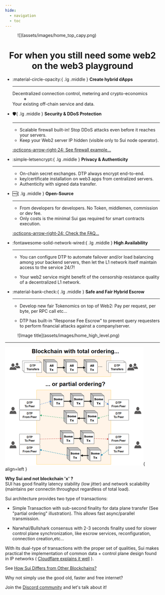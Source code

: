 ```yaml
---
hide:
  - navigation
  - toc
---
```

<figure markdown>
  ![](assets/images/home_top_capy.png)
</figure>
<h1 align="center">For when you still need some <b>web2</b> on the <b>web3</b> playground</h1>
<div class="grid cards" markdown>

-   :material-circle-opacity:{ .lg .middle } __Create hybrid dApps__

    ---

    Decentralized connection control, metering and crypto-economics<br>
    <b>&nbsp;&nbsp;&nbsp;&nbsp;&nbsp;&nbsp;&nbsp;&nbsp;&nbsp;&nbsp;&nbsp;+</b>
    <br>Your existing off-chain service and data.

-   :shield:{ .lg .middle } __Security & DDoS Protection__

    ---

    * Scalable firewall built-in! Stop DDoS attacks even before it reaches your servers.
    * Keep your Web2 server IP hidden (visible only to Sui node operator).

    [:octicons-arrow-right-24: See firewall example...](example/rpc_firewall.md)

-   :simple-letsencrypt:{ .lg .middle } __Privacy & Authenticity__

    ---

    * On-chain secret exchanges. DTP always encrypt end-to-end. 
    * key/certificate installation on web3 apps from centralized servers.
    * Authenticity with signed data transfer.

-   :free:{ .lg .middle } __Open-Source__

    ---

    * From developers for developers. No Token, middlemen, commission or dev fee.
    * Only costs is the minimal Sui gas required for smart contracts execution.
  
    [:octicons-arrow-right-24: Check the FAQ...](faq.md)

-   :fontawesome-solid-network-wired:{ .lg .middle } __High Availability__

    ---
    
    * You can configure DTP to automate failover and/or load balancing among your backend servers, then let the L1 network itself maintain access to the service 24/7!

    * Your web2 service might benefit of the censorship resistance quality of a decentralized L1 network.


-   :material-bank-check:{ .lg .middle } __Safe and Fair Hybrid Escrow__

    ---
    
    * Develop new fair Tokenomics on top of Web2: Pay per request, per byte, per RPC call etc...
    
    * DTP has built-in "Response Fee Escrow" to prevent query requesters to perform financial attacks against a company/server.

</div>

<figure markdown>
![Image title](assets/images/home_high_level.png)
</figure>

---



![Image title](assets/images/total_vs_partial_order_small.PNG){ align=left }

<b> Why Sui and not blockchain 'x' ?</b><br>
SUI has good finality latency stability (low jitter) and network scalability (maintains per connectin throughput regardless of total load).<br>

Sui architecture provides two type of transactions:

* Simple Transaction with sub-second finality for data plane transfer (See "partial ordering" illustration). This allows fast async/parallel transmission.

* Narwhal/Bullshark consensus with 2-3 seconds finality used for slower control plane synchronization, like escrow services, reconfiguration, connection creation,etc...

With its dual-type of transactions with the proper set of qualities, Sui makes practical the implementation of common data + control plane design found in IP networks ( [Cloudflare explains it well](https://www.cloudflare.com/learning/network-layer/what-is-the-control-plane/) ).
 
See [How Sui Differs from Other Blockchains?](https://docs.sui.io/learn/sui-compared)

Why not simply use the good old, faster and free internet?

Join the [Discord community](https://discord.gg/Erb6SwsVbH) and let's talk about it!


